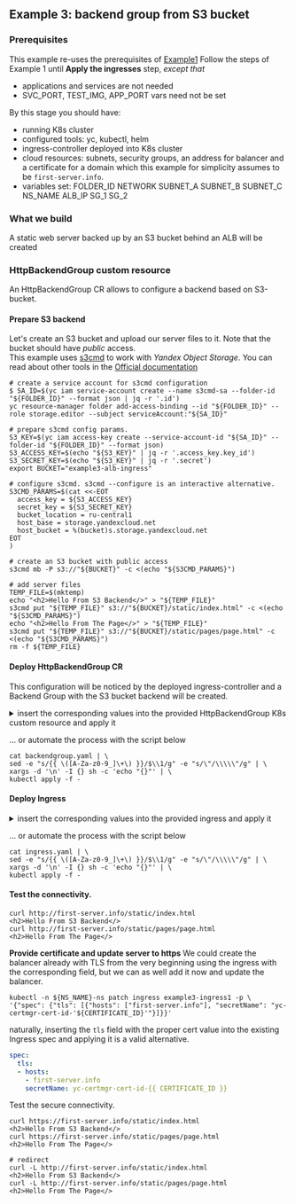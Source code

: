 ## Example 3: backend group from S3 bucket

### Prerequisites ###

This example re-uses the prerequisites of [Example1](../simple-servers/README.md)
Follow the steps of Example 1 until **Apply the ingresses** step, _except that_  
- applications and services are not needed
- SVC_PORT, TEST_IMG, APP_PORT vars need not be set

By this stage you should have:
- running K8s cluster
- configured tools: yc, kubectl, helm
- ingress-controller deployed into K8s cluster
- cloud resources: subnets, security groups, an address for balancer and a certificate 
for a domain which this example for simplicity assumes to be `first-server.info`.
- variables set: FOLDER_ID NETWORK SUBNET_A SUBNET_B SUBNET_C NS_NAME ALB_IP SG_1 SG_2  

### What we build ###

A static web server backed up by an S3 bucket behind an ALB will be created

### HttpBackendGroup custom resource ###  

An HttpBackendGroup CR allows to configure a backend based on S3-bucket.

#### Prepare S3 backend  

Let's create an S3 bucket and upload our server files to it. Note that the bucket should have _public_ access.  
This example uses [s3cmd](https://s3tools.org/s3cmd) to work with _Yandex Object Storage_. You can read about other tools in the [Official documentation](https://cloud.yandex.ru/docs/storage/tools/)  

```shell
# create a service account for s3cmd configuration
$ SA_ID=$(yc iam service-account create --name s3cmd-sa --folder-id "${FOLDER_ID}" --format json | jq -r '.id')
yc resource-manager folder add-access-binding --id "${FOLDER_ID}" --role storage.editor --subject serviceAccount:"${SA_ID}"

# prepare s3cmd config params.
S3_KEY=$(yc iam access-key create --service-account-id "${SA_ID}" --folder-id "${FOLDER_ID}" --format json)
S3_ACCESS_KEY=$(echo "${S3_KEY}" | jq -r '.access_key.key_id')
S3_SECRET_KEY=$(echo "${S3_KEY}" | jq -r '.secret')
export BUCKET="example3-alb-ingress"

# configure s3cmd. s3cmd --configure is an interactive alternative.
S3CMD_PARAMS=$(cat <<-EOT
  access_key = ${S3_ACCESS_KEY}
  secret_key = ${S3_SECRET_KEY}
  bucket_location = ru-central1
  host_base = storage.yandexcloud.net
  host_bucket = %(bucket)s.storage.yandexcloud.net
EOT
)

# create an S3 bucket with public access
s3cmd mb -P s3://"${BUCKET}" -c <(echo "${S3CMD_PARAMS}")

# add server files
TEMP_FILE=$(mktemp)
echo "<h2>Hello From S3 Backend</>" > "${TEMP_FILE}"
s3cmd put "${TEMP_FILE}" s3://"${BUCKET}/static/index.html" -c <(echo "${S3CMD_PARAMS}")
echo "<h2>Hello From The Page</>" > "${TEMP_FILE}"
s3cmd put "${TEMP_FILE}" s3://"${BUCKET}/static/pages/page.html" -c <(echo "${S3CMD_PARAMS}")
rm -f ${TEMP_FILE}
```

#### Deploy HttpBackendGroup CR

This configuration will be noticed by the deployed ingress-controller and a Backend Group with the S3 bucket backend
will be created.

<details>
<summary>insert the corresponding values into the provided HttpBackendGroup K8s custom resource and apply it</summary>

```yaml
---
apiVersion: alb.yc.io/v1alpha1
kind: HttpBackendGroup
metadata:
  namespace: {{ NS_NAME }}-ns
  name: bg-with-bucket-e2e
spec:
  backends:
    - name: bucket-backend
      weight: 1
      storageBucket:
        name: {{ BUCKET }}
---
```
</details>

... or automate the process with the script below
```shell
cat backendgroup.yaml | \
sed -e "s/{{ \([A-Za-z0-9_]\+\) }}/$\\1/g" -e "s/\"/\\\\\"/g" | \
xargs -d '\n' -I {} sh -c 'echo "{}"' | \
kubectl apply -f -
```

#### Deploy Ingress

<details>
<summary>insert the corresponding values into the provided ingress and apply it</summary>

```yaml
---
apiVersion: networking.k8s.io/v1
kind: Ingress
metadata:
  name: example3-ingress1
  namespace: {{ NS_NAME }}-ns
  annotations:
    ingress.alb.yc.io/group-name: static
    ingress.alb.yc.io/subnets: {{ SUBNET_B }},{{ SUBNET_C }}
    ingress.alb.yc.io/external-ipv4-address: {{ ALB_IP }}
spec:
  rules:
    - host: first-server.info
      http:
        paths:
          - path: /static
            pathType: Prefix
            backend:
              resource:
                apiGroup: alb.yc.io
                kind: HttpBackendGroup
                name: bg-with-bucket-e2e
---
```

</details>

... or automate the process with the script below  
```shell
cat ingress.yaml | \
sed -e "s/{{ \([A-Za-z0-9_]\+\) }}/$\\1/g" -e "s/\"/\\\\\"/g" | \
xargs -d '\n' -I {} sh -c 'echo "{}"' | \
kubectl apply -f -
```

#### Test the connectivity.

```shell
curl http://first-server.info/static/index.html
<h2>Hello From S3 Backend</>
curl http://first-server.info/static/pages/page.html
<h2>Hello From The Page</>
```

**Provide certificate and update server to https**
We could create the balancer already with TLS from the very beginning using the ingress with the corresponding
field, but we can as well add it now and update the balancer.

```shell
kubectl -n ${NS_NAME}-ns patch ingress example3-ingress1 -p \
'{"spec": {"tls": [{"hosts": ["first-server.info"], "secretName": "yc-certmgr-cert-id-'${CERTIFICATE_ID}'"}]}}'
```

naturally, inserting the `tls` field with the proper cert value into the existing Ingress spec and applying it is a valid alternative.
```yaml
spec:
  tls:
  - hosts:
    - first-server.info
    secretName: yc-certmgr-cert-id-{{ CERTIFICATE_ID }}
```

Test the secure connectivity.

```shell
curl https://first-server.info/static/index.html
<h2>Hello From S3 Backend</>
curl https://first-server.info/static/pages/page.html
<h2>Hello From The Page</>

# redirect
curl -L http://first-server.info/static/index.html
<h2>Hello From S3 Backend</>
curl -L http://first-server.info/static/pages/page.html
<h2>Hello From The Page</>
```
